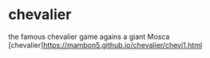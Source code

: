 # chevalier
the famous chevalier game agains a giant Mosca
[chevalier]https://mambon5.github.io/chevalier/chevi1.html
